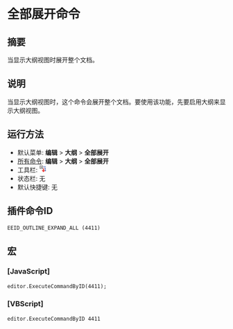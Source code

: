# 全部展开命令

## 摘要

当显示大纲视图时展开整个文档。

## 说明

当显示大纲视图时，这个命令会展开整个文档。要使用该功能，先要启用大纲来显示大纲视图。

## 运行方法

- 默认菜单: **编辑** \> **大纲** \> **全部展开**
- [所有命令](../tools/all_commands): **编辑** \> **大纲** \> **全部展开**
- 工具栏: ![](../../images/outline_exp.png)
- 状态栏: 无
- 默认快捷键: 无

## 插件命令ID

```
EEID_OUTLINE_EXPAND_ALL (4411)
```

## 宏

### \[JavaScript\]

```
editor.ExecuteCommandByID(4411);
```

### \[VBScript\]

```
editor.ExecuteCommandByID 4411
```
